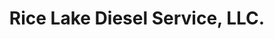 ---
title: "Rice Lake Diesel Service, LLC."
url: /rice-lake/rice-lake-diesel-service-llc/
shop: Autowerkstatt
---